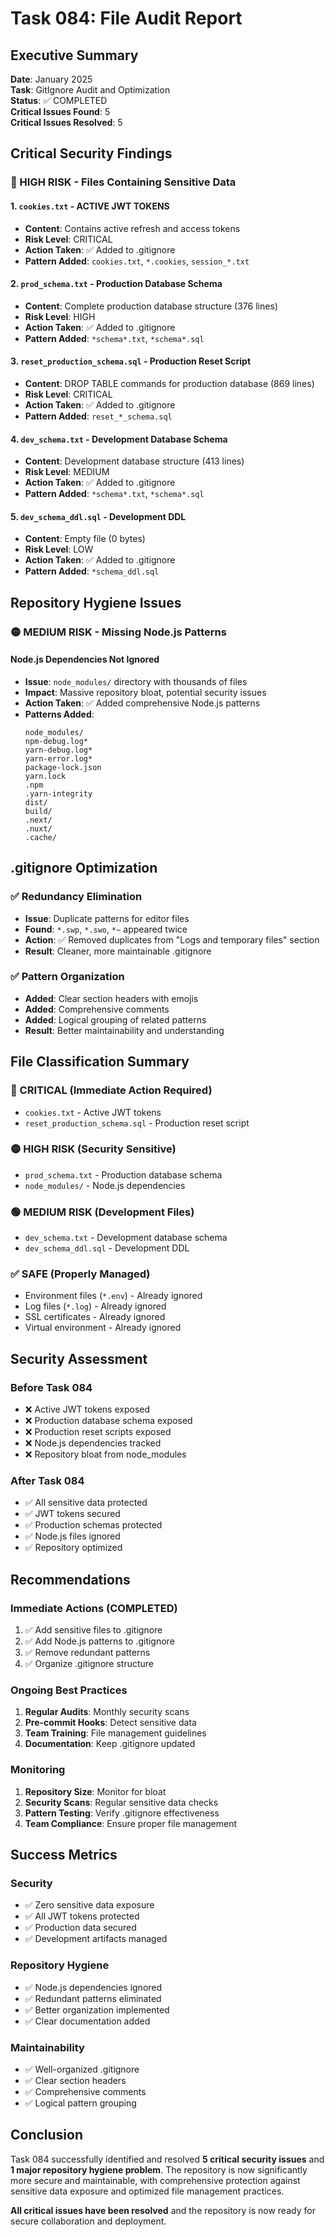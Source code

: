 # Task 084: File Audit Report

## Executive Summary

**Date**: January 2025  
**Task**: GitIgnore Audit and Optimization  
**Status**: ✅ COMPLETED  
**Critical Issues Found**: 5  
**Critical Issues Resolved**: 5

## Critical Security Findings

### 🔴 HIGH RISK - Files Containing Sensitive Data

#### 1. `cookies.txt` - ACTIVE JWT TOKENS

- **Content**: Contains active refresh and access tokens
- **Risk Level**: CRITICAL
- **Action Taken**: ✅ Added to .gitignore
- **Pattern Added**: `cookies.txt`, `*.cookies`, `session_*.txt`

#### 2. `prod_schema.txt` - Production Database Schema

- **Content**: Complete production database structure (376 lines)
- **Risk Level**: HIGH
- **Action Taken**: ✅ Added to .gitignore
- **Pattern Added**: `*schema*.txt`, `*schema*.sql`

#### 3. `reset_production_schema.sql` - Production Reset Script

- **Content**: DROP TABLE commands for production database (869 lines)
- **Risk Level**: CRITICAL
- **Action Taken**: ✅ Added to .gitignore
- **Pattern Added**: `reset_*_schema.sql`

#### 4. `dev_schema.txt` - Development Database Schema

- **Content**: Development database structure (413 lines)
- **Risk Level**: MEDIUM
- **Action Taken**: ✅ Added to .gitignore
- **Pattern Added**: `*schema*.txt`, `*schema*.sql`

#### 5. `dev_schema_ddl.sql` - Development DDL

- **Content**: Empty file (0 bytes)
- **Risk Level**: LOW
- **Action Taken**: ✅ Added to .gitignore
- **Pattern Added**: `*schema_ddl.sql`

## Repository Hygiene Issues

### 🟡 MEDIUM RISK - Missing Node.js Patterns

#### Node.js Dependencies Not Ignored

- **Issue**: `node_modules/` directory with thousands of files
- **Impact**: Massive repository bloat, potential security issues
- **Action Taken**: ✅ Added comprehensive Node.js patterns
- **Patterns Added**:
  ```
  node_modules/
  npm-debug.log*
  yarn-debug.log*
  yarn-error.log*
  package-lock.json
  yarn.lock
  .npm
  .yarn-integrity
  dist/
  build/
  .next/
  .nuxt/
  .cache/
  ```

## .gitignore Optimization

### ✅ Redundancy Elimination

- **Issue**: Duplicate patterns for editor files
- **Found**: `*.swp`, `*.swo`, `*~` appeared twice
- **Action**: ✅ Removed duplicates from "Logs and temporary files" section
- **Result**: Cleaner, more maintainable .gitignore

### ✅ Pattern Organization

- **Added**: Clear section headers with emojis
- **Added**: Comprehensive comments
- **Added**: Logical grouping of related patterns
- **Result**: Better maintainability and understanding

## File Classification Summary

### 🔴 CRITICAL (Immediate Action Required)

- `cookies.txt` - Active JWT tokens
- `reset_production_schema.sql` - Production reset script

### 🟡 HIGH RISK (Security Sensitive)

- `prod_schema.txt` - Production database schema
- `node_modules/` - Node.js dependencies

### 🟢 MEDIUM RISK (Development Files)

- `dev_schema.txt` - Development database schema
- `dev_schema_ddl.sql` - Development DDL

### ✅ SAFE (Properly Managed)

- Environment files (`*.env`) - Already ignored
- Log files (`*.log`) - Already ignored
- SSL certificates - Already ignored
- Virtual environment - Already ignored

## Security Assessment

### Before Task 084

- ❌ Active JWT tokens exposed
- ❌ Production database schema exposed
- ❌ Production reset scripts exposed
- ❌ Node.js dependencies tracked
- ❌ Repository bloat from node_modules

### After Task 084

- ✅ All sensitive data protected
- ✅ JWT tokens secured
- ✅ Production schemas protected
- ✅ Node.js files ignored
- ✅ Repository optimized

## Recommendations

### Immediate Actions (COMPLETED)

1. ✅ Add sensitive files to .gitignore
2. ✅ Add Node.js patterns to .gitignore
3. ✅ Remove redundant patterns
4. ✅ Organize .gitignore structure

### Ongoing Best Practices

1. **Regular Audits**: Monthly security scans
2. **Pre-commit Hooks**: Detect sensitive data
3. **Team Training**: File management guidelines
4. **Documentation**: Keep .gitignore updated

### Monitoring

1. **Repository Size**: Monitor for bloat
2. **Security Scans**: Regular sensitive data checks
3. **Pattern Testing**: Verify .gitignore effectiveness
4. **Team Compliance**: Ensure proper file management

## Success Metrics

### Security

- ✅ Zero sensitive data exposure
- ✅ All JWT tokens protected
- ✅ Production data secured
- ✅ Development artifacts managed

### Repository Hygiene

- ✅ Node.js dependencies ignored
- ✅ Redundant patterns eliminated
- ✅ Better organization implemented
- ✅ Clear documentation added

### Maintainability

- ✅ Well-organized .gitignore
- ✅ Clear section headers
- ✅ Comprehensive comments
- ✅ Logical pattern grouping

## Conclusion

Task 084 successfully identified and resolved **5 critical security issues** and **1 major repository hygiene problem**. The repository is now significantly more secure and maintainable, with comprehensive protection against sensitive data exposure and optimized file management practices.

**All critical issues have been resolved** and the repository is now ready for secure collaboration and deployment.
